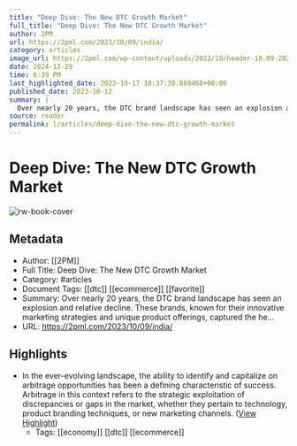 ```yaml
---
title: "Deep Dive: The New DTC Growth Market"
full_title: "Deep Dive: The New DTC Growth Market"
author: 2PM
url: https://2pml.com/2023/10/09/india/
category: articles
image_url: https://2pml.com/wp-content/uploads/2023/10/header-10.09.2023.jpg
date: 2024-12-29
time: 6:39 PM
last_highlighted_date: 2023-10-17 10:37:38.869468+00:00
published_date: 2023-10-12
summary: |
  Over nearly 20 years, the DTC brand landscape has seen an explosion and relative decline. These brands, known for their innovative marketing strategies and unique product offerings, captured the he…
source: reader
permalink: l/articles/deep-dive-the-new-dtc-growth-market
---
```

# Deep Dive: The New DTC Growth Market

![rw-book-cover](https://2pml.com/wp-content/uploads/2023/10/header-10.09.2023.jpg)

## Metadata
- Author: [[2PM]]
- Full Title: Deep Dive: The New DTC Growth Market
- Category: #articles
- Document Tags: [[dtc]] [[ecommerce]] [[favorite]] 
- Summary: Over nearly 20 years, the DTC brand landscape has seen an explosion and relative decline. These brands, known for their innovative marketing strategies and unique product offerings, captured the he…
- URL: https://2pml.com/2023/10/09/india/

## Highlights
- In the ever-evolving landscape, the ability to identify and capitalize on arbitrage opportunities has been a defining characteristic of success. Arbitrage in this context refers to the strategic exploitation of discrepancies or gaps in the market, whether they pertain to technology, product branding techniques, or new marketing channels. ([View Highlight](https://read.readwise.io/read/01hcykcty9dwwmtnnkfxx5rfz2))
    - Tags: [[economy]] [[dtc]] [[ecommerce]] 


